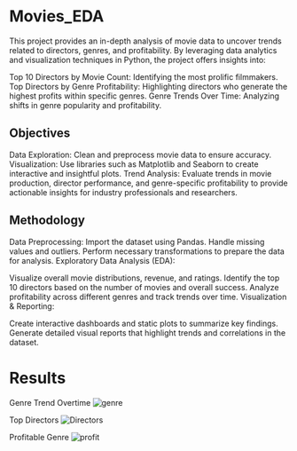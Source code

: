 # Movies_EDA
This project provides an in-depth analysis of movie data to uncover trends related to directors, genres, and profitability. By leveraging data analytics and visualization techniques in Python, the project offers insights into:

Top 10 Directors by Movie Count: Identifying the most prolific filmmakers.
Top Directors by Genre Profitability: Highlighting directors who generate the highest profits within specific genres.
Genre Trends Over Time: Analyzing shifts in genre popularity and profitability.

## Objectives
Data Exploration: Clean and preprocess movie data to ensure accuracy.
Visualization: Use libraries such as Matplotlib and Seaborn to create interactive and insightful plots.
Trend Analysis: Evaluate trends in movie production, director performance, and genre-specific profitability to provide actionable insights for industry professionals and researchers.


## Methodology
Data Preprocessing:
Import the dataset using Pandas.
Handle missing values and outliers.
Perform necessary transformations to prepare the data for analysis.
Exploratory Data Analysis (EDA):

Visualize overall movie distributions, revenue, and ratings.
Identify the top 10 directors based on the number of movies and overall success.
Analyze profitability across different genres and track trends over time.
Visualization & Reporting:

Create interactive dashboards and static plots to summarize key findings.
Generate detailed visual reports that highlight trends and correlations in the dataset.

# Results
Genre Trend Overtime
![genre](https://github.com/user-attachments/assets/a9d1a616-31e9-4e51-9056-d04b1c3aa5c8)


Top Directors
![Directors](https://github.com/user-attachments/assets/74ab42e3-5b1f-47f0-8077-322aa54fc1f6)

Profitable Genre
![profit](https://github.com/user-attachments/assets/8483822c-0c27-42b8-86e7-1b8fd737b284)


